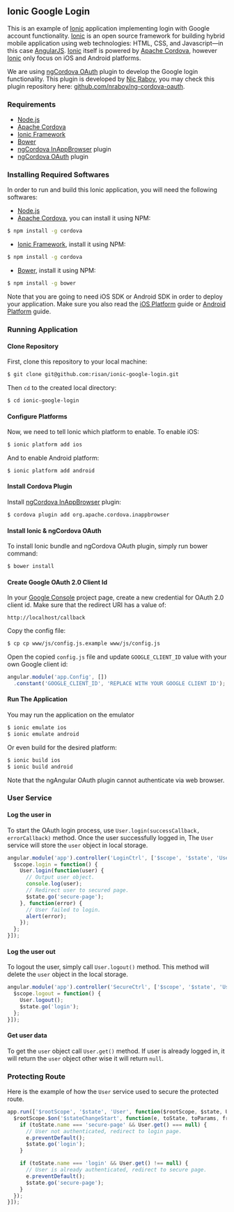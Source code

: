 ## Ionic Google Login

This is an example of [Ionic](http://ionicframework.com/) application implementing login with Google account functionality. [Ionic](http://ionicframework.com/) is an open source framework for building hybrid mobile application using web technologies: HTML, CSS, and Javascript—in this case [AngularJS](https://angularjs.org/). [Ionic](http://ionicframework.com/) itself is powered by [Apache Cordova](https://cordova.apache.org/), however [Ionic](http://ionicframework.com/) only focus on iOS and Android platforms.

We are using [ngCordova OAuth](http://ngcordova.com/docs/plugins/oauth/) plugin to develop the Google login functionality. This plugin is developed by [Nic Raboy](https://github.com/nraboy), you may check this plugin repository here: [github.com/nraboy/ng-cordova-oauth](https://github.com/nraboy/ng-cordova-oauth).

### Requirements
- [Node.js](https://nodejs.org/)
- [Apache Cordova](http://cordova.apache.org/)
- [Ionic Framework](http://ionicframework.com/)
- [Bower](http://bower.io/)
- [ngCordova InAppBrowser](http://ngcordova.com/docs/plugins/inAppBrowser/) plugin
- [ngCordova OAuth](http://ngcordova.com/docs/plugins/oauth/) plugin

### Installing Required Softwares
In order to run and build this Ionic application, you will need the following softwares:
- [Node.js](https://nodejs.org/)
- [Apache Cordova](http://cordova.apache.org/), you can install it using NPM:
```sh
$ npm install -g cordova
```
- [Ionic Framework](http://ionicframework.com/), install it using NPM:
```sh
$ npm install -g cordova
```
- [Bower](http://bower.io/), install it using NPM:
```sh
$ npm install -g bower
```
Note that you are going to need iOS SDK or Android SDK in order to deploy your application. Make sure you also read the [iOS Platform](http://cordova.apache.org/docs/en/5.1.1/guide/platforms/ios/index.html) guide or [Android Platform](http://cordova.apache.org/docs/en/5.1.1/guide/platforms/android/index.html) guide.

### Running Application

#### Clone Repository
First, clone this repository to your local machine:
```sh
$ git clone git@github.com:risan/ionic-google-login.git
```
Then `cd` to the created local directory:
```sh
$ cd ionic-google-login
```

#### Configure Platforms
Now, we need to tell Ionic which platform to enable. To enable iOS:
```sh
$ ionic platform add ios
```
And to enable Android platform:
```sh
$ ionic platform add android
```

#### Install Cordova Plugin
Install [ngCordova InAppBrowser](http://ngcordova.com/docs/plugins/inAppBrowser/) plugin:
```sh
$ cordova plugin add org.apache.cordova.inappbrowser
```

#### Install Ionic & ngCordova OAuth
To install Ionic bundle and ngCordova OAuth plugin, simply run bower command:
```sh
$ bower install
```

#### Create Google OAuth 2.0 Client Id
In your [Google Console](https://console.developers.google.com) project page, create a new credential for OAuth 2.0 client id. Make sure that the redirect URI has a value of:
```
http://localhost/callback
```
Copy the config file:
```sh
$ cp cp www/js/config.js.example www/js/config.js
```
Open the copied `config.js` file and update `GOOGLE_CLIENT_ID` value with your own Google client id:
```js
angular.module('app.Config', [])
  .constant('GOOGLE_CLIENT_ID', 'REPLACE WITH YOUR GOOGLE CLIENT ID');
```

#### Run The Application
You may run the application on the emulator
```sh
$ ionic emulate ios
$ ionic emulate android
```
Or even build for the desired platform:
```sh
$ ionic build ios
$ ionic build android
```
Note that the ngAngular OAuth plugin cannot authenticate via web browser.

### User Service
#### Log the user in
To start the OAuth login process, use `User.login(successCallback, errorCallback)` method. Once the user successfully logged in, The `User` service will store the `user` object in local storage.
```js
angular.module('app').controller('LoginCtrl', ['$scope', '$state', 'User', function($scope, $state, User) {
  $scope.login = function() {
    User.login(function(user) {
      // Output user object.
      console.log(user);
      // Redirect user to secured page.
      $state.go('secure-page');
    }, function(error) {
      // User failed to login.
      alert(error);
    });
  };
}]);
```

#### Log the user out
To logout the user, simply call `User.logout()` method. This method will delete the `user` object in the local storage.
```js
angular.module('app').controller('SecureCtrl', ['$scope', '$state', 'User', function($scope, $state, User) {
  $scope.logout = function() {
    User.logout();
    $state.go('login');
  };
}]);
```

#### Get user data
To get the `user` object call `User.get()` method. If user is already logged in, it will return the `user` object other wise it will return `null`.

### Protecting Route
Here is the example of how the `User` service used to secure the protected route.
```js
app.run(['$rootScope', '$state', 'User', function($rootScope, $state, User) {
  $rootScope.$on('$stateChangeStart', function(e, toState, toParams, fromState, fromParams) {
    if (toState.name === 'secure-page' && User.get() === null) {
      // User not authenticated, redirect to login page.
      e.preventDefault();
      $state.go('login');
    }

    if (toState.name === 'login' && User.get() !== null) {
      // User is already authenticated, redirect to secure page.
      e.preventDefault();
      $state.go('secure-page');
    }
  });
}]);
```
